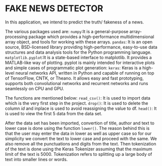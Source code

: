 
# FAKE NEWS DETECTOR
In this application, we intend to predict the truth/ fakeness of a news.

The various packages used are:
`numpy`:It is a general-purpose array-processing package which provides a high-performance multidimensional array object, and tools for working with these arrays.
`pandas`: It is an open source, BSD-licensed library providing high-performance, easy-to-use data structures and data analysis tools for the Python programming language.
`matplotlib.pyplot`:It is a state-based interface to matplotlib. It provides a MATLAB-like way of plotting. pyplot is mainly intended for interactive plots and simple cases of programmatic plot generation:
`keras`: Keras is a high-level neural networks API, written in Python and capable of running on top of TensorFlow, CNTK, or Theano.
It allows easy and fast prototyping, supports both convolutional networks and recurrent networks and runs seamlessly on CPU and GPU.

The functions are mentioned below:
`read_csv()`: It is used to import data which is the very first step in the project.
`drop()`: It is used to delete the column *id* and inplace is used to avoid reassigning the value to df.
`head()`: It is used to view the first 5 data from the data set.

After the data set has been imported, convertion of title, author and text to lower case is done using the function `lower()`. The reason behind this is that the user may enter the data in lower as well as upper case so for our simplicity we convert the text to lower case and proceed with the same.
We also remove all the punctuations and digits from the text.
Then tokenization of the text is done using the Keras Tokenizer assuming that the maximum limit of the text is 5000. Tokenization refers to splitting up a large body of text into smaller lines or words.  

